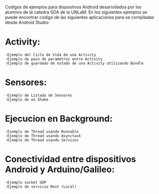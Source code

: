 Codigos de ejemplos para dispositvos Android desarrollados por los alumnos de la catedra SOA de la UNLaM.
En los siguientes ejemplos se puede encontrar codigo de las siguientes aplicaciones para se compiladas
desde Android Studio:

Activity:
=========
	-Ejemplo del Ciclo de Vida de una Activity
	-Ejemplo de paso de parametros entre Activity
	-Ejemplo de guardado de estado de una Activity utilizando Bundle

	
Sensores:
=========
	-Ejemplo de Listado de Sensores
	-Ejemplo de un Shake
	
Ejecucion en Background:
=========
	-Ejemplo de Thread usando Runnable
	-Ejemplo de Thread usando Asynctask
	-Ejemplo de Thread usando Services
	
Conectividad entre dispositivos Android y Arduino/Galileo:
=========================================================
	-Ejemplo socket UDP
	-Ejemplo de servicio Rest (Local)
	
	
